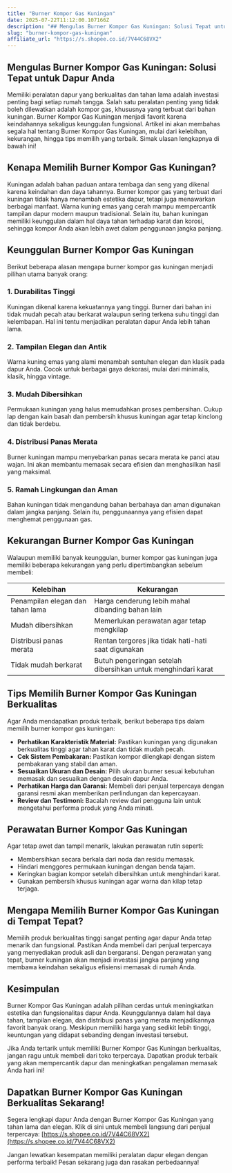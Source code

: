 ```yaml
---
title: "Burner Kompor Gas Kuningan"
date: 2025-07-22T11:12:00.107166Z
description: "## Mengulas Burner Kompor Gas Kuningan: Solusi Tepat untuk Dapur Anda..."
slug: "burner-kompor-gas-kuningan"
affiliate_url: "https://s.shopee.co.id/7V44C68VX2"
---
```

## Mengulas Burner Kompor Gas Kuningan: Solusi Tepat untuk Dapur Anda

Memiliki peralatan dapur yang berkualitas dan tahan lama adalah investasi penting bagi setiap rumah tangga. Salah satu peralatan penting yang tidak boleh dilewatkan adalah kompor gas, khususnya yang terbuat dari bahan kuningan. Burner Kompor Gas Kuningan menjadi favorit karena keindahannya sekaligus keunggulan fungsional. Artikel ini akan membahas segala hal tentang Burner Kompor Gas Kuningan, mulai dari kelebihan, kekurangan, hingga tips memilih yang terbaik. Simak ulasan lengkapnya di bawah ini!

## Kenapa Memilih Burner Kompor Gas Kuningan?

Kuningan adalah bahan paduan antara tembaga dan seng yang dikenal karena keindahan dan daya tahannya. Burner kompor gas yang terbuat dari kuningan tidak hanya menambah estetika dapur, tetapi juga menawarkan berbagai manfaat. Warna kuning emas yang cerah mampu mempercantik tampilan dapur modern maupun tradisional. Selain itu, bahan kuningan memiliki keunggulan dalam hal daya tahan terhadap karat dan korosi, sehingga kompor Anda akan lebih awet dalam penggunaan jangka panjang.

## Keunggulan Burner Kompor Gas Kuningan

Berikut beberapa alasan mengapa burner kompor gas kuningan menjadi pilihan utama banyak orang:

### 1. Durabilitas Tinggi

Kuningan dikenal karena kekuatannya yang tinggi. Burner dari bahan ini tidak mudah pecah atau berkarat walaupun sering terkena suhu tinggi dan kelembapan. Hal ini tentu menjadikan peralatan dapur Anda lebih tahan lama.

### 2. Tampilan Elegan dan Antik

Warna kuning emas yang alami menambah sentuhan elegan dan klasik pada dapur Anda. Cocok untuk berbagai gaya dekorasi, mulai dari minimalis, klasik, hingga vintage.

### 3. Mudah Dibersihkan

Permukaan kuningan yang halus memudahkan proses pembersihan. Cukup lap dengan kain basah dan pembersih khusus kuningan agar tetap kinclong dan tidak berdebu.

### 4. Distribusi Panas Merata

Burner kuningan mampu menyebarkan panas secara merata ke panci atau wajan. Ini akan membantu memasak secara efisien dan menghasilkan hasil yang maksimal.

### 5. Ramah Lingkungan dan Aman

Bahan kuningan tidak mengandung bahan berbahaya dan aman digunakan dalam jangka panjang. Selain itu, penggunaannya yang efisien dapat menghemat penggunaan gas.

## Kekurangan Burner Kompor Gas Kuningan

Walaupun memiliki banyak keunggulan, burner kompor gas kuningan juga memiliki beberapa kekurangan yang perlu dipertimbangkan sebelum membeli:

| **Kelebihan** | **Kekurangan** |
|----------------|----------------|
| Penampilan elegan dan tahan lama | Harga cenderung lebih mahal dibanding bahan lain |
| Mudah dibersihkan | Memerlukan perawatan agar tetap mengkilap |
| Distribusi panas merata | Rentan tergores jika tidak hati-hati saat digunakan |
| Tidak mudah berkarat | Butuh pengeringan setelah dibersihkan untuk menghindari karat |

## Tips Memilih Burner Kompor Gas Kuningan Berkualitas

Agar Anda mendapatkan produk terbaik, berikut beberapa tips dalam memilih burner kompor gas kuningan:

- **Perhatikan Karakteristik Material:** Pastikan kuningan yang digunakan berkualitas tinggi agar tahan karat dan tidak mudah pecah.
- **Cek Sistem Pembakaran:** Pastikan kompor dilengkapi dengan sistem pembakaran yang stabil dan aman.
- **Sesuaikan Ukuran dan Desain:** Pilih ukuran burner sesuai kebutuhan memasak dan sesuaikan dengan desain dapur Anda.
- **Perhatikan Harga dan Garansi:** Membeli dari penjual terpercaya dengan garansi resmi akan memberikan perlindungan dan kepercayaan.
- **Review dan Testimoni:** Bacalah review dari pengguna lain untuk mengetahui performa produk yang Anda minati.

## Perawatan Burner Kompor Gas Kuningan

Agar tetap awet dan tampil menarik, lakukan perawatan rutin seperti:

- Membersihkan secara berkala dari noda dan residu memasak.
- Hindari menggores permukaan kuningan dengan benda tajam.
- Keringkan bagian kompor setelah dibersihkan untuk menghindari karat.
- Gunakan pembersih khusus kuningan agar warna dan kilap tetap terjaga.

## Mengapa Memilih Burner Kompor Gas Kuningan di Tempat Tepat?

Memilih produk berkualitas tinggi sangat penting agar dapur Anda tetap menarik dan fungsional. Pastikan Anda membeli dari penjual terpercaya yang menyediakan produk asli dan bergaransi. Dengan perawatan yang tepat, burner kuningan akan menjadi investasi jangka panjang yang membawa keindahan sekaligus efisiensi memasak di rumah Anda.

## Kesimpulan

Burner Kompor Gas Kuningan adalah pilihan cerdas untuk meningkatkan estetika dan fungsionalitas dapur Anda. Keunggulannya dalam hal daya tahan, tampilan elegan, dan distribusi panas yang merata menjadikannya favorit banyak orang. Meskipun memiliki harga yang sedikit lebih tinggi, keuntungan yang didapat sebanding dengan investasi tersebut.

Jika Anda tertarik untuk memiliki Burner Kompor Gas Kuningan berkualitas, jangan ragu untuk membeli dari toko terpercaya. Dapatkan produk terbaik yang akan mempercantik dapur dan meningkatkan pengalaman memasak Anda hari ini!

## Dapatkan Burner Kompor Gas Kuningan Berkualitas Sekarang!

Segera lengkapi dapur Anda dengan Burner Kompor Gas Kuningan yang tahan lama dan elegan. Klik di sini untuk membeli langsung dari penjual terpercaya: [https://s.shopee.co.id/7V44C68VX2](https://s.shopee.co.id/7V44C68VX2)

Jangan lewatkan kesempatan memiliki peralatan dapur elegan dengan performa terbaik! Pesan sekarang juga dan rasakan perbedaannya!